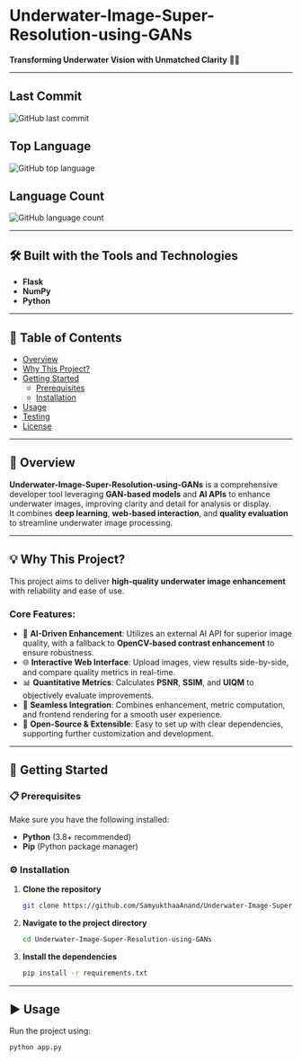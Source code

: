 # Underwater-Image-Super-Resolution-using-GANs

**Transforming Underwater Vision with Unmatched Clarity** 🌊✨

---

## Last Commit
![GitHub last commit](https://img.shields.io/github/last-commit/SamyukthaaAnand/Underwater-Image-Super-Resolution-using-GANs?style=for-the-badge)

## Top Language
![GitHub top language](https://img.shields.io/github/languages/top/SamyukthaaAnand/Underwater-Image-Super-Resolution-using-GANs?style=for-the-badge)

## Language Count
![GitHub language count](https://img.shields.io/github/languages/count/SamyukthaaAnand/Underwater-Image-Super-Resolution-using-GANs?style=for-the-badge)

---

## 🛠 Built with the Tools and Technologies
- **Flask**
- **NumPy**
- **Python**

---

## 📑 Table of Contents
- [Overview](#overview)
- [Why This Project?](#why-this-project)
- [Getting Started](#getting-started)
  - [Prerequisites](#prerequisites)
  - [Installation](#installation)
- [Usage](#usage)
- [Testing](#testing)
- [License](#license)

---

## 📌 Overview
**Underwater-Image-Super-Resolution-using-GANs** is a comprehensive developer tool leveraging **GAN-based models** and **AI APIs** to enhance underwater images, improving clarity and detail for analysis or display.  
It combines **deep learning**, **web-based interaction**, and **quality evaluation** to streamline underwater image processing.

---

## 💡 Why This Project?
This project aims to deliver **high-quality underwater image enhancement** with reliability and ease of use.

### Core Features:
- 🧪 **AI-Driven Enhancement**: Utilizes an external AI API for superior image quality, with a fallback to **OpenCV-based contrast enhancement** to ensure robustness.  
- 🌐 **Interactive Web Interface**: Upload images, view results side-by-side, and compare quality metrics in real-time.  
- 📊 **Quantitative Metrics**: Calculates **PSNR**, **SSIM**, and **UIQM** to objectively evaluate improvements.  
- 🔧 **Seamless Integration**: Combines enhancement, metric computation, and frontend rendering for a smooth user experience.  
- 🚀 **Open-Source & Extensible**: Easy to set up with clear dependencies, supporting further customization and development.  

---

## 🚀 Getting Started

### 📋 Prerequisites
Make sure you have the following installed:
- **Python** (3.8+ recommended)
- **Pip** (Python package manager)

### ⚙️ Installation

1. **Clone the repository**
    ```bash
    git clone https://github.com/SamyukthaaAnand/Underwater-Image-Super-Resolution-using-GANs
    ```

2. **Navigate to the project directory**
    ```bash
    cd Underwater-Image-Super-Resolution-using-GANs
    ```

3. **Install the dependencies**
    ```bash
    pip install -r requirements.txt
    ```

---

## ▶️ Usage
Run the project using:
```bash
python app.py
